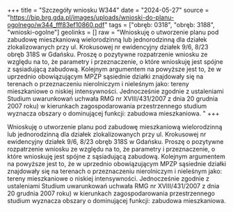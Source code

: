 +++
title = "Szczegóły wniosku W344"
date = "2024-05-27"
source = "https://bip.brg.gda.pl/images/uploads/wnioski-do-planu-ogolnego/w344_fff83ef10860.pdf"
tags = ["obręb: 0318", "obręb: 3188", "wnioski-ogolne"]
geolinks = []
raw = "Wnioskuję o utworzenie planu pod zabudowę mieszkaniową wielorodzinną lub jednorodzinną dla działek zlokalizowanych przy ul. Krokusowej nr ewidencyjny działek 9/6, 8/23 obręb 318S w Gdańsku. Proszę o pozytywne rozpatrzenie wniosku ze względu na to, że parametry i przeznaczenie, o które wnioskuję jest spójne z sąsiadującą zabudową. Kolejnym argumentem na powyższe jest to, że w uprzednio obowiązującym MPZP sąsiednie działki znajdowały się na terenach o przeznaczeniu nierolniczym i nieleśnym jako: tereny mieszkaniowe o niskiej intensywności. Jednocześnie zgodnie z ustaleniami Studium uwarunkowań uchwała RMG nr XVIII/431/2007 z dnia 20 grudnia 2007 roku) w kierunkach zagospodarowania przestrzennego studium wyznacza obszary o dominującej funkcji: zabudowa mieszkaniowa. "
+++

Wnioskuję o utworzenie planu pod zabudowę mieszkaniową wielorodzinną lub jednorodzinną dla
działek zlokalizowanych przy ul. Krokusowej nr ewidencyjny działek 9/6, 8/23 obręb 318S w Gdańsku. Proszę
o pozytywne rozpatrzenie wniosku ze względu na to, że parametry i przeznaczenie, o które wnioskuję jest
spójne z sąsiadującą zabudową. Kolejnym argumentem na powyższe jest to, że w uprzednio obowiązującym
MPZP sąsiednie działki znajdowały się na terenach o przeznaczeniu nierolniczym i nieleśnym jako: tereny
mieszkaniowe o niskiej intensywności. Jednocześnie zgodnie z ustaleniami Studium uwarunkowań
uchwała RMG nr XVIII/431/2007 z dnia 20 grudnia 2007 roku) w kierunkach zagospodarowania
przestrzennego studium wyznacza obszary o dominującej funkcji: zabudowa mieszkaniowa.



